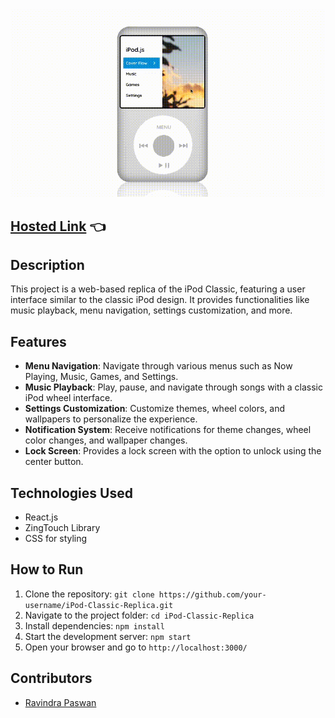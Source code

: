 <img src="ReactIPOD.gif">

##   [Hosted Link](https://ipod-react-webapp.netlify.app/) 👈

## Description
This project is a web-based replica of the iPod Classic, featuring a user interface similar to the classic iPod design. 
It provides functionalities like music playback, menu navigation, settings customization, and more.

## Features

- **Menu Navigation**: Navigate through various menus such as Now Playing, Music, Games, and Settings.
- **Music Playback**: Play, pause, and navigate through songs with a classic iPod wheel interface.
- **Settings Customization**: Customize themes, wheel colors, and wallpapers to personalize the experience.
- **Notification System**: Receive notifications for theme changes, wheel color changes, and wallpaper changes.
- **Lock Screen**: Provides a lock screen with the option to unlock using the center button.

## Technologies Used

- React.js
- ZingTouch Library
- CSS for styling

## How to Run

1. Clone the repository: `git clone https://github.com/your-username/iPod-Classic-Replica.git`
2. Navigate to the project folder: `cd iPod-Classic-Replica`
3. Install dependencies: `npm install`
4. Start the development server: `npm start`
5. Open your browser and go to `http://localhost:3000/`

## Contributors

- [Ravindra Paswan](https://github.com/ravindrapaswan2762)
